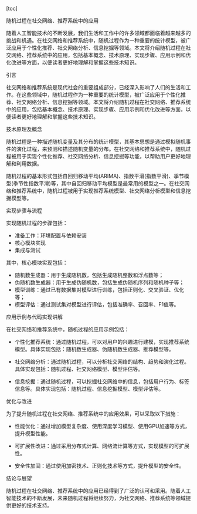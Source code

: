 
[toc]                    
                
                
随机过程在社交网络、推荐系统中的应用

随着人工智能技术的不断发展，我们生活和工作中的许多领域都面临着越来越多的挑战和机遇。在社交网络和推荐系统中，随机过程作为一种重要的统计模型，被广泛应用于个性化推荐、社交网络分析、信息挖掘等领域。本文将介绍随机过程在社交网络、推荐系统中的应用，包括基本概念、技术原理、实现步骤、应用示例和优化改进等方面，以便读者更好地理解和掌握这些技术知识。

引言

社交网络和推荐系统是现代社会的重要组成部分，已经深入影响了人们的生活和工作。在这些领域中，随机过程作为一种重要的统计模型，被广泛应用于个性化推荐、社交网络分析、信息挖掘等领域。本文将介绍随机过程在社交网络、推荐系统中的应用，包括基本概念、技术原理、实现步骤、应用示例和优化改进等方面，以便读者更好地理解和掌握这些技术知识。

技术原理及概念

随机过程是一种描述随机变量及其分布的统计模型，其基本思想是通过模拟随机事件的演化过程，来预测和描述随机变量的分布。在社交网络和推荐系统中，随机过程被用于实现个性化推荐、社交网络分析、信息挖掘等功能，以帮助用户更好地理解和利用数据。

随机过程的基本形式包括自回归移动平均(ARIMA)、指数平滑(指数平滑)、季节模型(季节性指数平滑)等，其中自回归移动平均模型是最常用的模型之一。在社交网络和推荐系统中，随机过程被用于实现推荐系统模型、社交网络分析模型和信息挖掘模型等。

实现步骤与流程

实现随机过程的步骤包括：

- 准备工作：环境配置与依赖安装
- 核心模块实现
- 集成与测试

其中，核心模块实现包括：

- 随机数生成器：用于生成随机数，包括生成随机整数和浮点数等；
- 伪随机数生成器：用于生成伪随机数，包括生成伪随机序列和随机种子等；
- 模型训练：通过已有数据集对模型进行训练，包括正则化、交叉验证、优化等；
- 模型评估：通过测试集对模型进行评估，包括准确率、召回率、F1值等。

应用示例与代码实现讲解

在社交网络和推荐系统中，随机过程的应用示例包括：

- 个性化推荐系统：通过随机过程，可以对用户的兴趣进行建模，实现推荐系统模型。具体实现包括：随机数生成器、伪随机数生成器、推荐模型等。

- 社交网络分析：通过随机过程，可以分析社交网络的结构、趋势和演化过程。具体实现包括：随机过程、社交网络模型、模型评估等。

- 信息挖掘：通过随机过程，可以挖掘社交网络中的信息，包括用户行为、标签信息等。具体实现包括：随机过程、信息挖掘模型、模型评估等。

优化与改进

为了提升随机过程在社交网络、推荐系统中的应用效果，可以采取以下措施：

- 性能优化：通过增加模型复杂度、使用深度学习模型、使用GPU加速等方式，提升模型性能。

- 可扩展性改进：通过采用分布式计算、网络流计算等方式，实现模型的可扩展性。

- 安全性加固：通过使用加密技术、正则化技术等方式，提升模型的安全性。

结论与展望

随机过程在社交网络、推荐系统中的应用已经得到了广泛的认可和采用。随着人工智能技术的不断发展，未来随机过程将继续努力，为社交网络、推荐系统等领域提供更好的技术支持。

